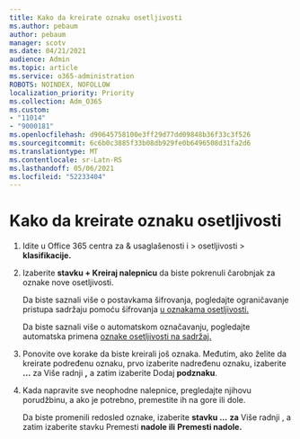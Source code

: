 ```yaml
---
title: Kako da kreirate oznaku osetljivosti
ms.author: pebaum
author: pebaum
manager: scotv
ms.date: 04/21/2021
audience: Admin
ms.topic: article
ms.service: o365-administration
ROBOTS: NOINDEX, NOFOLLOW
localization_priority: Priority
ms.collection: Adm_O365
ms.custom:
- "11014"
- "9000181"
ms.openlocfilehash: d90645758100e3ff29d77dd09848b36f33c3f526
ms.sourcegitcommit: 6c6b0c3885f33b08db929fe0b6496508d31fa2d6
ms.translationtype: MT
ms.contentlocale: sr-Latn-RS
ms.lasthandoff: 05/06/2021
ms.locfileid: "52233404"
---
```

# <a name="how-to-create-a-sensitivity-label"></a>Kako da kreirate oznaku osetljivosti

1. Idite u Office 365 centra za & usaglašenosti i > osetljivosti  >  **klasifikacije.**

1. Izaberite **stavku + Kreiraj nalepnicu** da biste pokrenuli čarobnjak za oznake nove osetljivosti.

    Da biste saznali više o postavkama šifrovanja, pogledajte ograničavanje pristupa sadržaju pomoću šifrovanja [u oznakama osetljivosti.](https://go.microsoft.com/fwlink/?linkid=2106331)

    Da biste saznali više o automatskom označavanju, pogledajte automatska primena [oznake osetljivosti na sadržaj.](https://go.microsoft.com/fwlink/?linkid=2105837)

1. Ponovite ove korake da biste kreirali još oznaka. Međutim, ako želite da kreirate podređenu oznaku, prvo izaberite nadređenu oznaku, izaberite **...** za Više radnji **,** a zatim izaberite Dodaj **podznaku**.

1. Kada napravite sve neophodne nalepnice, pregledajte njihovu porudžbinu, a ako je potrebno, premestite ih na gore ili dole. 
    
    Da biste promenili redosled oznake, izaberite **stavku ...** **za** Više radnji , a zatim izaberite stavku Premesti **nadole ili** **Premesti nadole.**
